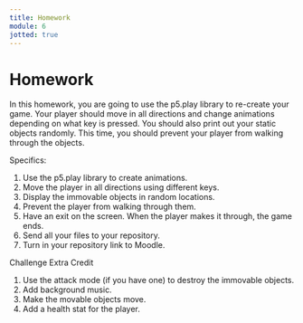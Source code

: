 ```yaml
---
title: Homework
module: 6
jotted: true
---
```


# Homework

In this homework, you are going to use the p5.play library to re-create your game. Your player should move in all directions and change animations depending on what key is pressed.  You should also print out your static objects randomly.  This time, you should prevent your player from walking through the objects.

Specifics:

1. Use the p5.play library to create animations.
2. Move the player in all directions using different keys.
3. Display the immovable objects in random locations.
4. Prevent the player from walking through them.
5. Have an exit on the screen. When the player makes it through, the game ends.
6. Send all your files to your repository.
7. Turn in your repository link to Moodle.

Challenge Extra Credit

1. Use the attack mode (if you have one) to destroy the immovable objects.
2. Add background music.
3. Make the movable objects move.
4. Add a health stat for the player.
